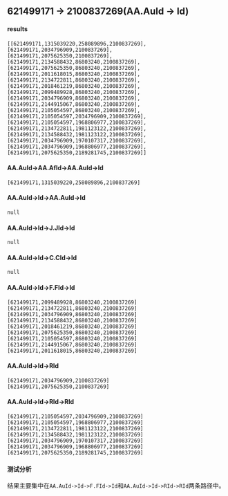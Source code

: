 ## 621499171 -> 2100837269(AA.AuId -> Id)

#### results

```
[[621499171,1315039220,258089896,2100837269],
[621499171,2034796909,2100837269],
[621499171,2075625350,2100837269],
[621499171,2134588432,86803240,2100837269],
[621499171,2075625350,86803240,2100837269],
[621499171,2011618015,86803240,2100837269],
[621499171,2134722811,86803240,2100837269],
[621499171,2018461219,86803240,2100837269],
[621499171,2099489928,86803240,2100837269],
[621499171,2034796909,86803240,2100837269],
[621499171,2144915067,86803240,2100837269],
[621499171,2105054597,86803240,2100837269],
[621499171,2105054597,2034796909,2100837269],
[621499171,2105054597,1968806977,2100837269],
[621499171,2134722811,1981123122,2100837269],
[621499171,2134588432,1981123122,2100837269],
[621499171,2034796909,1970107317,2100837269],
[621499171,2034796909,1968806977,2100837269],
[621499171,2075625350,2189281745,2100837269]]
```

#### AA.AuId->AA.AfId->AA.AuId->Id

```
[621499171,1315039220,258089896,2100837269]
```

#### AA.AuId->Id->AA.AuId->Id

```
null
```

#### AA.AuId->Id->J.JId->Id

```
null
```

#### AA.AuId->Id->C.CId->Id

```
null
```

#### AA.AuId->Id->F.FId->Id

```
[621499171,2099489928,86803240,2100837269]
[621499171,2134722811,86803240,2100837269]
[621499171,2034796909,86803240,2100837269]
[621499171,2134588432,86803240,2100837269]
[621499171,2018461219,86803240,2100837269]
[621499171,2075625350,86803240,2100837269]
[621499171,2105054597,86803240,2100837269]
[621499171,2144915067,86803240,2100837269]
[621499171,2011618015,86803240,2100837269]
```

#### AA.AuId->Id->RId

```
[621499171,2034796909,2100837269]
[621499171,2075625350,2100837269]
```

#### AA.AuId->Id->RId->RId

```
[621499171,2105054597,2034796909,2100837269]
[621499171,2105054597,1968806977,2100837269]
[621499171,2134722811,1981123122,2100837269]
[621499171,2134588432,1981123122,2100837269]
[621499171,2034796909,1970107317,2100837269]
[621499171,2034796909,1968806977,2100837269]
[621499171,2075625350,2189281745,2100837269]
```

#### 测试分析

结果主要集中在`AA.AuId->Id->F.FId->Id`和`AA.AuId->Id->RId->RId`两条路径中。

